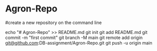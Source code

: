 # Agron-Repo

#create a new repository on the command line

echo "# Agron-Repo" >> README.md
git init
git add README.md
git commit -m "first commit"
git branch -M main
git remote add origin git@github.com:DB-assignment/Agron-Repo.git
git push -u origin main
